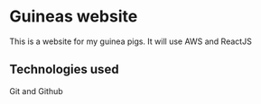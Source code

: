 # Guineas website

This is a website for my guinea pigs. It will use AWS and ReactJS

## Technologies used

Git and Github
